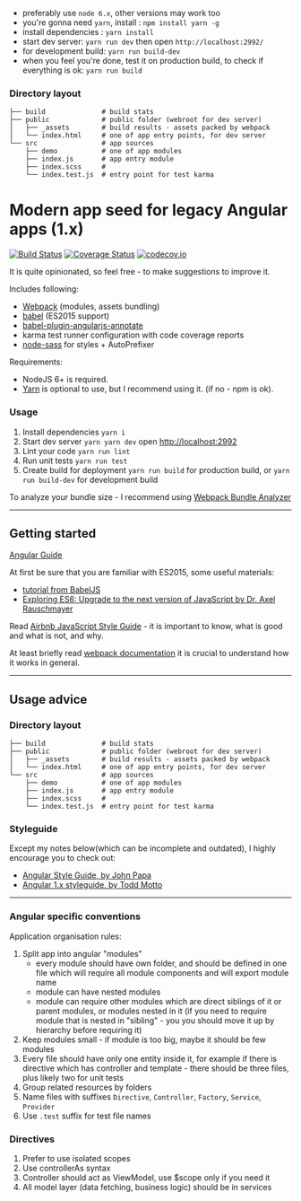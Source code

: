 - preferably use `node 6.x`, other versions may work too
- you're gonna need `yarn`, install : `npm install yarn -g`
- install dependencies : `yarn install`
- start dev server: `yarn run dev` then open `http://localhost:2992/`
- for development build: `yarn run build-dev`
- when you feel you're done, test it on production build, to check if everything is ok: `yarn run build`

### Directory layout

    ├── build              # build stats
    ├── public             # public folder (webroot for dev server)
    │   ├── _assets        # build results - assets packed by webpack
    │   └── index.html     # one of app entry points, for dev server
    └── src                # app sources
        ├── demo           # one of app modules
        ├── index.js       # app entry module
        ├── index.scss     # 
        └── index.test.js  # entry point for test karma





# Modern app seed for legacy Angular apps (1.x) 

[![Build Status](https://travis-ci.org/zxbodya/angular-webpack-seed.svg?branch=master)](https://travis-ci.org/zxbodya/angular-webpack-seed)
[![Coverage Status](https://coveralls.io/repos/zxbodya/angular-webpack-seed/badge.svg?branch=master&service=github)](https://coveralls.io/github/zxbodya/angular-webpack-seed?branch=master)
[![codecov.io](https://codecov.io/github/zxbodya/angular-webpack-seed/coverage.svg?branch=master)](https://codecov.io/github/zxbodya/angular-webpack-seed?branch=master)

It is quite opinionated, so feel free - to make suggestions to improve it.

Includes following:

 - [Webpack](https://webpack.js.org/) (modules, assets bundling)
 - [babel](http://babeljs.io/) (ES2015 support)
 - [babel-plugin-angularjs-annotate](https://github.com/schmod/babel-plugin-angularjs-annotate)
 - karma test runner configuration with code coverage reports
 - [node-sass](https://github.com/sass/node-sass) for styles + AutoPrefixer 


Requirements:
 
- NodeJS 6+ is required.
- [Yarn](https://yarnpkg.com) is optional to use, but I recommend using it. (if no - npm is ok).  

### Usage

1. Install dependencies `yarn i`
2. Start dev server `yarn yarn dev` open [http://localhost:2992](http://localhost:2992)
3. Lint your code `yarn run lint`
4. Run unit tests `yarn run test`
5. Create build for deployment `yarn run build` for production build, or `yarn run build-dev` for development build

To analyze your bundle size - I recommend using [Webpack Bundle Analyzer](https://github.com/th0r/webpack-bundle-analyzer)

---

## Getting started

[Angular Guide](https://docs.angularjs.org/guide)

At first be sure that you are familiar with ES2015, some useful materials:

 - [tutorial from BabelJS](http://babeljs.io/docs/learn-es2015/)
 - [Exploring ES6: Upgrade to the next version of JavaScript by Dr. Axel Rauschmayer](http://exploringjs.com/)
  
Read [Airbnb JavaScript Style Guide](https://github.com/airbnb/javascript) - it is important to know, what is good and what is not, and why.

At least briefly read [webpack documentation](http://webpack.github.io/docs/) it is crucial to understand how it works in general. 

---

## Usage advice 

### Directory layout

    ├── build              # build stats
    ├── public             # public folder (webroot for dev server)
    │   ├── _assets        # build results - assets packed by webpack
    │   └── index.html     # one of app entry points, for dev server
    └── src                # app sources
        ├── demo           # one of app modules
        ├── index.js       # app entry module
        ├── index.scss     # 
        └── index.test.js  # entry point for test karma

### Styleguide

Except my notes below(which can be incomplete and outdated), I highly encourage you to check out:

- [Angular Style Guide, by John Papa](https://github.com/johnpapa/angular-styleguide)
- [Angular 1.x styleguide, by Todd Motto](https://github.com/toddmotto/angular-styleguide)

---

### Angular specific conventions

Application organisation rules:

1. Split app into angular "modules" 
    - every module should have own folder, and should be defined in one file which will require all module components and will export module name 
    - module can have nested modules
    - module can require other modules which are direct siblings of it or parent modules, or modules nested in it (if you need to require module that is nested in "sibling" - you you should move it up by hierarchy before requiring it)
2. Keep modules small - if module is too big, maybe it should be few modules 
3. Every file should have only one entity inside it, for example if there is directive which has controller and template - there should be three files, plus likely two for unit tests   
4. Group related resources by folders
5. Name files with suffixes `Directive`, `Controller`, `Factory`, `Service`, `Provider`
6. Use `.test` suffix for test file names

### Directives

1. Prefer to use isolated scopes
2. Use controllerAs syntax 
3. Controller should act as ViewModel, use $scope only if you need it
4. All model layer (data fetching, business logic) should be in services
